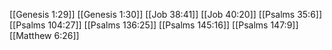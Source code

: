 [[Genesis 1:29]]
[[Genesis 1:30]]
[[Job 38:41]]
[[Job 40:20]]
[[Psalms 35:6]]
[[Psalms 104:27]]
[[Psalms 136:25]]
[[Psalms 145:16]]
[[Psalms 147:9]]
[[Matthew 6:26]]
